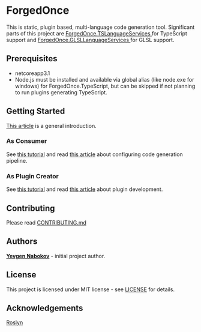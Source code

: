 # ForgedOnce
This is static, plugin based, multi-language code generation tool. Significant parts of this project are [ForgedOnce.TSLanguageServices
](https://github.com/YevgenNabokov/ForgedOnce.TSLanguageServices) for TypeScript support and [ForgedOnce.GLSLLanguageServices
](https://github.com/YevgenNabokov/ForgedOnce.GLSLLanguageServices) for GLSL support.
## Prerequisites
* netcoreapp3.1
* Node.js must be installed and available via global alias (like node.exe for windows) for ForgedOnce.TypeScript, but can be skipped if not planning to run plugins generating TypeScript.
## Getting Started
[This article](https://www.nabokov.dev/forgedOnce/intro) is a general introduction.
### As Consumer
See [this tutorial](https://www.nabokov.dev/forgedOnce/tutorials/usePluginTutorial) and read [this article](https://www.nabokov.dev/forgedOnce/configurationIntro) about configuring code generation pipeline.
### As Plugin Creator
See [this tutorial](https://www.nabokov.dev/forgedOnce/tutorials/createPluginTutorial) and read [this article](https://www.nabokov.dev/forgedOnce/pluginsIntro) about plugin development.
## Contributing
Please read [CONTRIBUTING.md](CONTRIBUTING.md)
## Authors
**[Yevgen Nabokov](https://github.com/YevgenNabokov)** - initial project author.
## License
This project is licensed under MIT license - see [LICENSE](LICENSE) for details.
## Acknowledgements
[Roslyn](https://github.com/dotnet/roslyn)
